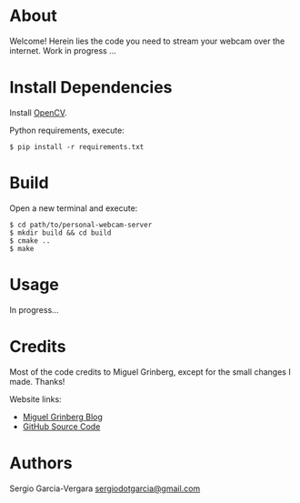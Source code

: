 # About

Welcome! Herein lies the code you need to stream your webcam over the internet.
Work in progress ...

# Install Dependencies

Install [OpenCV](http://www.pyimagesearch.com/2016/10/24/ubuntu-16-04-how-to-install-opencv/).

Python requirements, execute:

	$ pip install -r requirements.txt

# Build

Open a new terminal and execute:

	$ cd path/to/personal-webcam-server
	$ mkdir build && cd build
	$ cmake ..
	$ make

# Usage

In progress...

# Credits

Most of the code credits to Miguel Grinberg, except for the small changes I
made. Thanks!

Website links:
* [Miguel Grinberg Blog](http://blog.miguelgrinberg.com/post/video-streaming-with-flask)
* [GitHub Source Code](https://github.com/miguelgrinberg/flask-video-streaming)

# Authors

Sergio Garcia-Vergara <sergiodotgarcia@gmail.com>
